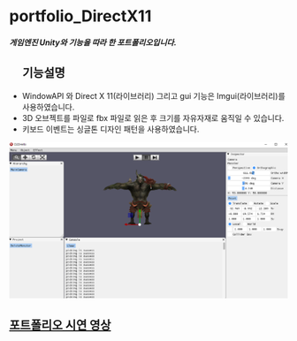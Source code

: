 # portfolio_DirectX11
<h5>게임엔진 Unity와 기능을 따라 한 포트폴리오입니다.</h5>
<ul>
<h2>기능설명</h2>
<li>WindowAPI 와 Direct X 11(라이브러리) 그리고 gui 기능은 Imgui(라이브러리)를 사용하였습니다.</li>
<li>3D 오브젝트를 파일로 fbx 파일로 읽은 후 크기를 자유자재로 움직일 수 있습니다.</li>
<li>키보드 이벤트는 싱글톤 디자인 패턴을 사용하였습니다. </li>
</ul>
<img src="directx11.PNG" alt="DirectX11Photo"> <br>
<h2><a href="https://www.youtube.com/watch?v=ZVq0V6tJQ4I">포트폴리오 시연 영상</a><br></h2>
